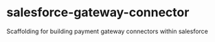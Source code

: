 # salesforce-gateway-connector
Scaffolding for building payment gateway connectors within salesforce
